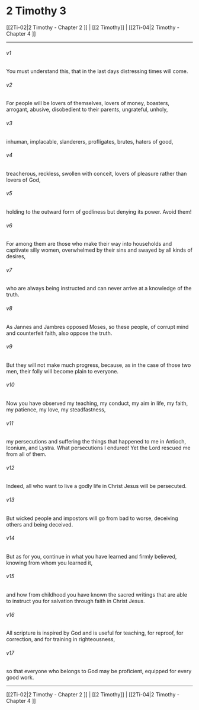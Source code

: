 # 2 Timothy 3

[[2Ti-02|2 Timothy - Chapter 2 ]] | [[2 Timothy]] | [[2Ti-04|2 Timothy - Chapter 4 ]]
***

###### v1
You must understand this, that in the last days distressing times will come.
###### v2
For people will be lovers of themselves, lovers of money, boasters, arrogant, abusive, disobedient to their parents, ungrateful, unholy,
###### v3
inhuman, implacable, slanderers, profligates, brutes, haters of good,
###### v4
treacherous, reckless, swollen with conceit, lovers of pleasure rather than lovers of God,
###### v5
holding to the outward form of godliness but denying its power. Avoid them!
###### v6
For among them are those who make their way into households and captivate silly women, overwhelmed by their sins and swayed by all kinds of desires,
###### v7
who are always being instructed and can never arrive at a knowledge of the truth.
###### v8
As Jannes and Jambres opposed Moses, so these people, of corrupt mind and counterfeit faith, also oppose the truth.
###### v9
But they will not make much progress, because, as in the case of those two men, their folly will become plain to everyone.
###### v10
Now you have observed my teaching, my conduct, my aim in life, my faith, my patience, my love, my steadfastness,
###### v11
my persecutions and suffering the things that happened to me in Antioch, Iconium, and Lystra. What persecutions I endured! Yet the Lord rescued me from all of them.
###### v12
Indeed, all who want to live a godly life in Christ Jesus will be persecuted.
###### v13
But wicked people and impostors will go from bad to worse, deceiving others and being deceived.
###### v14
But as for you, continue in what you have learned and firmly believed, knowing from whom you learned it,
###### v15
and how from childhood you have known the sacred writings that are able to instruct you for salvation through faith in Christ Jesus.
###### v16
All scripture is inspired by God and is useful for teaching, for reproof, for correction, and for training in righteousness,
###### v17
so that everyone who belongs to God may be proficient, equipped for every good work.

***

[[2Ti-02|2 Timothy - Chapter 2 ]] | [[2 Timothy]] | [[2Ti-04|2 Timothy - Chapter 4 ]]
